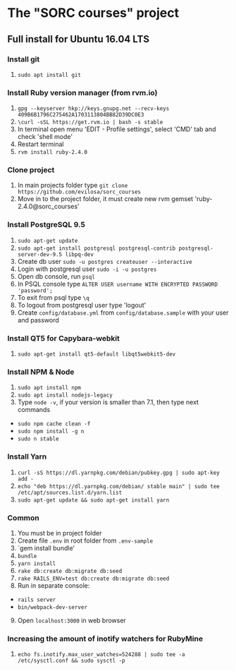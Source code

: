 # The "SORC courses" project

## Full install for Ubuntu 16.04 LTS

### Install git
1) `sudo apt install git`

### Install Ruby version manager (from rvm.io)
1) `gpg --keyserver hkp://keys.gnupg.net --recv-keys 409B6B1796C275462A1703113804BB82D39DC0E3`
2) `\curl -sSL https://get.rvm.io | bash -s stable`
3) In terminal open menu 'EDIT - Profile settings', select 'CMD' tab and check 'shell mode'
4) Restart terminal
5) `rvm install ruby-2.4.0`

### Clone project
1) In main projects folder type `git clone https://github.com/evilosa/sorc_courses`
2) Move in to the project folder, it must create new rvm gemset 'ruby-2.4.0@sorc_courses'

### Install PostgreSQL 9.5

1) `sudo apt-get update`
2) `sudo apt-get install postgresql postgresql-contrib postgresql-server-dev-9.5 libpq-dev`
3) Create db user `sudo -u postgres createuser --interactive`
4) Login with postgresql user `sudo -i -u postgres`
5) Open db console, run `psql`
6) In PSQL console type `ALTER USER username WITH ENCRYPTED PASSWORD 'password';`
7) To exit from psql type `\q`
8) To logout from postgresql user type 'logout'
7) Create `config/database.yml` from `config/database.sample` with your user and password

### Install QT5 for Capybara-webkit

1) `sudo apt-get install qt5-default libqt5webkit5-dev`

### Install NPM & Node
1) `sudo apt install npm`
2) `sudo apt install nodejs-legacy`
3) Type `node -v`, if your version is smaller than 7.1, then type next commands
* `sudo npm cache clean -f`
* `sudo npm install -g n`
* `sudo n stable`

### Install Yarn
1) `curl -sS https://dl.yarnpkg.com/debian/pubkey.gpg | sudo apt-key add -`
2) `echo "deb https://dl.yarnpkg.com/debian/ stable main" | sudo tee /etc/apt/sources.list.d/yarn.list`
3) `sudo apt-get update && sudo apt-get install yarn`

### Common
1) You must be in project folder
2) Create file `.env` in root folder from `.env-sample`
3) `gem install bundle'
4) `bundle`
5) `yarn install`
6) `rake db:create db:migrate db:seed`
7) `rake RAILS_ENV=test db:create db:migrate db:seed`
8) Run in separate console:
* `rails server`
* `bin/webpack-dev-server`
9) Open `localhost:3000` in web browser

### Increasing the amount of inotify watchers for RubyMine

1) `echo fs.inotify.max_user_watches=524288 | sudo tee -a /etc/sysctl.conf && sudo sysctl -p`
